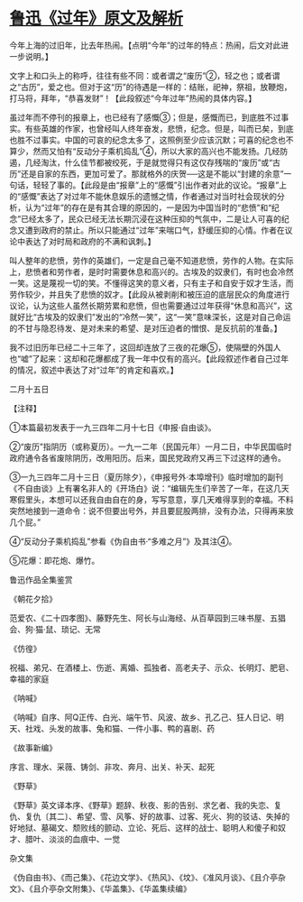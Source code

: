 # [鲁迅《过年》原文及解析](https://www.vrrw.net/wx/8351.html)

今年上海的过旧年，比去年热闹。【点明“今年”的过年的特点：热闹，后文对此进一步说明。】

文字上和口头上的称呼，往往有些不同：或者谓之“废历”②，轻之也；或者谓之“古历”，爱之也。但对于这“历”的待遇是一样的：结账，祀神，祭祖，放鞭炮，打马将，拜年，“恭喜发财”！【此段叙述“今年过年”热闹的具体内容。】



虽过年而不停刊的报章上，也已经有了感慨③；但是，感慨而已，到底胜不过事实。有些英雄的作家，也曾经叫人终年奋发，悲愤，纪念。但是，叫而已矣，到底也胜不过事实。中国的可哀的纪念太多了，这照例至少应该沉默；可喜的纪念也不算少，然而又怕有“反动分子乘机捣乱”④，所以大家的高兴也不能发扬。几经防遏，几经淘汰，什么佳节都被绞死，于是就觉得只有这仅存残喘的“废历”或“古历”还是自家的东西，更加可爱了。那就格外的庆贺──这是不能以“封建的余意”一句话，轻轻了事的。【此段是由“报章”上的“感慨”引出作者对此的议论。“报章”上的“感慨”表达了对过年不能休息娱乐的遗憾之情，作者通过对当时社会现状的分析，认为“过年”的存在是有其合理的原因的，一是因为中国当时的“悲愤”和“纪念”已经太多了，民众已经无法长期沉浸在这种压抑的气氛中，二是让人可喜的纪念又遭到政府的禁止。所以只能通过“过年”来喘口气，舒缓压抑的心情。作者在议论中表达了对时局和政府的不满和讽刺。】

叫人整年的悲愤，劳作的英雄们，一定是自己毫不知道悲愤，劳作的人物。在实际上，悲愤者和劳作者，是时时需要休息和高兴的。古埃及的奴隶们，有时也会冷然一笑。这是蔑视一切的笑。不懂得这笑的意义者，只有主子和自安于奴才生活，而劳作较少，并且失了悲愤的奴才。【此段从被剥削和被压迫的底层民众的角度进行议论，认为这些人虽然长期劳累和悲愤，但也需要通过过年获得“休息和高兴”，这就好比“古埃及的奴隶们”发出的“冷然一笑”，这“一笑”意味深长，这是对自己命运的不甘与隐忍待发、是对未来的希望、是对压迫者的憎恨、是反抗前的准备。】

我不过旧历年已经二十三年了，这回却连放了三夜的花爆⑤，使隔壁的外国人也“嘘”了起来：这却和花爆都成了我一年中仅有的高兴。【此段叙述作者自己过年的情况，叙述中表达了对“过年”的肯定和喜欢。】

二月十五日





【注释】

①本篇最初发表于一九三四年二月十七日《申报·自由谈》。

②“废历”指阴历（或称夏历）。一九一二年（民国元年）一月二日，中华民国临时政府通令各省废除阴历，改用阳历。后来，国民党政府又再三下过这样的通令。

③一九三四年二月十三日（夏历除夕），《申报号外·本埠增刊》临时增加的副刊《不自由谈》上有署名非人的《开场白》说：“编辑先生们辛苦了一年，在这几天寒假里头，本想可以还我自由自在的身，写写意意，享几天难得享到的幸福。不料突然地接到一道命令：说不但要出号外，并且要屁股两排，没有办法，只得再来放几个屁。”

④“反动分子乘机捣乱”参看《伪自由书·“多难之月”》及其注④。

⑤花爆：即花炮、爆竹。

鲁迅作品全集鉴赏

《朝花夕拾》

范爱农、《二十四孝图》、藤野先生、阿长与山海经、从百草园到三味书屋、五猖会、狗·猫·鼠、琐记、无常

《仿徨》

祝福、弟兄、在酒楼上、伤逝、离婚、孤独者、高老夫子、示众、长明灯、肥皂、幸福的家庭

《呐喊》

《呐喊》自序、阿Q正传、白光、端午节、风波、故乡、孔乙己、狂人日记、明天、社戏、头发的故事、兔和猫、一件小事、鸭的喜剧、药

《故事新编》

序言、理水、采薇、铸剑、非攻、奔月、出关、补天、起死

《野草》

《野草》英文译本序、《野草》题辞、秋夜、影的告别、求乞者、我的失恋、复仇、复仇〔其二〕、希望、雪、风筝、好的故事、过客、死火、狗的驳诘、失掉的好地狱、墓碣文、颓败线的颤动、立论、死后、这样的战士、聪明人和傻子和奴才、腊叶、淡淡的血痕中、一觉

杂文集

《伪自由书》、《而己集》、《花边文学》、《热风》、《坟》、《准风月谈》、《且介亭杂文》、《且介亭杂文附集》、《华盖集》、《华盖集续编》

